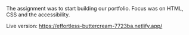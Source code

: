 

The assignment was to start building our portfolio. Focus was on HTML, CSS and the accessibility.


Live version:
https://effortless-buttercream-7723ba.netlify.app/
